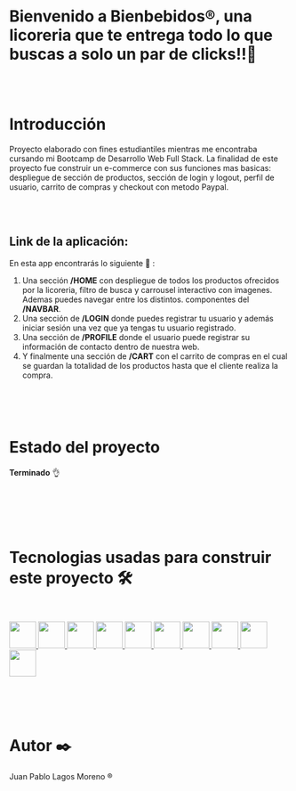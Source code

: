 <h1>Bienvenido a Bienbebidos®, una licoreria que te entrega todo lo que buscas a solo un par de clicks!!🥂</h1> 
<br>
<br>
<h1>Introducción</h1>

<p>Proyecto elaborado con fines estudiantiles mientras me encontraba cursando mi Bootcamp de Desarrollo Web Full Stack. La finalidad de este proyecto fue construir un
e-commerce con sus funciones mas basicas: despliegue de sección de productos, sección de login y logout, perfil de usuario, carrito de compras y checkout con metodo Paypal.
</p>
<br>
<br>

## Link de la aplicación: 

En esta app encontrarás lo siguiente 🧾	 :
1. Una sección **/HOME** con despliegue de todos los productos ofrecidos por la licoreria, filtro de busca y carrousel interactivo con imagenes. Ademas puedes navegar entre los distintos.
componentes del **/NAVBAR**.
2. Una sección de **/LOGIN** donde puedes registrar tu usuario y además iniciar sesión una vez que ya tengas tu usuario registrado.
3. Una sección de **/PROFILE** donde el usuario puede registrar su información de contacto dentro de nuestra web.
4. Y finalmente una sección de **/CART** con el carrito de compras en el cual se guardan la totalidad de los productos hasta que el cliente realiza la compra.
<br>
<br>
<br>
<h1>Estado del proyecto </h1>

**Terminado** 👌

<br>
<br>
<br>
<br>
<h1> Tecnologias usadas para construir este proyecto 🛠️</h1>
<br>
<p>
    <a href="https://developer.mozilla.org/en-US/docs/Web/HTML">
        <img src="https://cdn-icons-png.flaticon.com/512/919/919827.png" height="48" width="48"/>
    </a>
    <a href="https://developer.mozilla.org/en-US/docs/Web/CSS">
        <img src="https://cdn-icons-png.flaticon.com/512/919/919826.png" height="48" width="48"/>
    </a>
    <a href="https://developer.mozilla.org/en-US/docs/Web/JavaScript">
        <img src="https://cdn-icons-png.flaticon.com/512/5968/5968292.png" height="48" width="48" />
    </a>
    <a href="https://getbootstrap.com/docs/5.2/getting-started/introduction/">
        <img src="https://upload.wikimedia.org/wikipedia/commons/thumb/b/b2/Bootstrap_logo.svg/602px-Bootstrap_logo.svg.png" height="48" width="48" />
    </a>
    <a href="https://reactjs.org/docs/getting-started.html">
        <img src="https://upload.wikimedia.org/wikipedia/commons/thumb/4/47/React.svg/1200px-React.svg.png" height="48" width="48"/>
    </a>
    <a href="https://expressjs.com/">
        <img src="https://miro.medium.com/max/960/1*X7a7F-yXRUAGLGLzdlGQMA.png" height="48" width="48"/>
    </a>
    <a href="https://docs.npmjs.com/">
        <img src="https://encrypted-tbn0.gstatic.com/images?q=tbn:ANd9GcTh9vC2g2zT7TKq_T2hgXPm50Kmg8lrwDSZGcujUf21JQ&s" height="48" width="48"/>
    </a>
     <a href="https://www.mongodb.com/es">
        <img src="https://www.dblandit.com/img/educacion/mongodb.jpg" height="48" width="48"/>
    </a>
      <a href="https://code.visualstudio.com/">
        <img src="https://encrypted-tbn0.gstatic.com/images?q=tbn:ANd9GcQCs7_EKbgALLq-gRSjih3SyFRSRX7uVa9Xzag8G_JIIQ&s" height="48" width="48"/>
    </a>
      <a href="https://mui.com/material-ui/getting-started/installation/">
        <img src="https://mui.com/static/logo.png" height="48" width="48"/>
    </a>
</p>
<br>
<br>
<br>
<h1> Autor ✒️ </h1>
<p> Juan Pablo Lagos Moreno ® </p>
